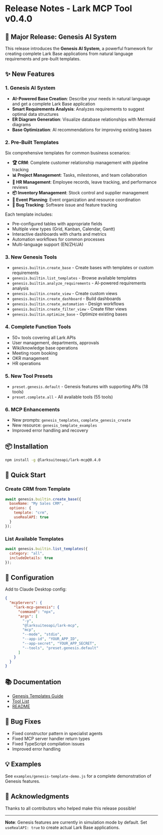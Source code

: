 # Release Notes - Lark MCP Tool v0.4.0

## 🎉 Major Release: Genesis AI System

This release introduces the **Genesis AI System**, a powerful framework for creating complete Lark Base applications from natural language requirements and pre-built templates.

## ✨ New Features

### 1. Genesis AI System
- **AI-Powered Base Creation**: Describe your needs in natural language and get a complete Lark Base application
- **Smart Requirements Analysis**: Analyzes requirements to suggest optimal data structures
- **ER Diagram Generation**: Visualize database relationships with Mermaid diagrams
- **Base Optimization**: AI recommendations for improving existing bases

### 2. Pre-Built Templates
Six comprehensive templates for common business scenarios:
- **🏆 CRM**: Complete customer relationship management with pipeline tracking
- **📊 Project Management**: Tasks, milestones, and team collaboration
- **🏢 HR Management**: Employee records, leave tracking, and performance reviews
- **📦 Inventory Management**: Stock control and supplier management
- **🎉 Event Planning**: Event organization and resource coordination
- **🐛 Bug Tracking**: Software issue and feature tracking

Each template includes:
- Pre-configured tables with appropriate fields
- Multiple view types (Grid, Kanban, Calendar, Gantt)
- Interactive dashboards with charts and metrics
- Automation workflows for common processes
- Multi-language support (EN/ZH/JA)

### 3. New Genesis Tools
- `genesis.builtin.create_base` - Create bases with templates or custom requirements
- `genesis.builtin.list_templates` - Browse available templates
- `genesis.builtin.analyze_requirements` - AI-powered requirements analysis
- `genesis.builtin.create_view` - Create custom views
- `genesis.builtin.create_dashboard` - Build dashboards
- `genesis.builtin.create_automation` - Design workflows
- `genesis.builtin.create_filter_view` - Create filter views
- `genesis.builtin.optimize_base` - Optimize existing bases

### 4. Complete Function Tools
- 50+ tools covering all Lark APIs
- User management, departments, approvals
- Wiki/knowledge base operations
- Meeting room booking
- OKR management
- HR operations

### 5. New Tool Presets
- `preset.genesis.default` - Genesis features with supporting APIs (18 tools)
- `preset.complete.all` - All available tools (55 tools)

### 6. MCP Enhancements
- New prompts: `genesis_templates`, `complete_genesis_create`
- New resource: `genesis_template_examples`
- Improved error handling and recovery

## 📦 Installation

```bash
npm install -g @larksuiteoapi/lark-mcp@0.4.0
```

## 🚀 Quick Start

### Create CRM from Template
```javascript
await genesis.builtin.create_base({
  baseName: "My Sales CRM",
  options: {
    template: "crm",
    useRealAPI: true
  }
});
```

### List Available Templates
```javascript
await genesis.builtin.list_templates({
  category: "all",
  includeDetails: true
});
```

## 🔧 Configuration

Add to Claude Desktop config:
```json
{
  "mcpServers": {
    "lark-mcp-genesis": {
      "command": "npx",
      "args": [
        "-y",
        "@larksuiteoapi/lark-mcp",
        "mcp",
        "--mode", "stdio",
        "--app-id", "YOUR_APP_ID",
        "--app-secret", "YOUR_APP_SECRET",
        "--tools", "preset.genesis.default"
      ]
    }
  }
}
```

## 📚 Documentation
- [Genesis Templates Guide](./docs/genesis-templates.md)
- [Tool List](./docs/tools-en.md)
- [README](./README.md)

## 🐛 Bug Fixes
- Fixed constructor pattern in specialist agents
- Fixed MCP server handler return types
- Fixed TypeScript compilation issues
- Improved error handling

## 💡 Examples

See `examples/genesis-template-demo.js` for a complete demonstration of Genesis features.

## 🙏 Acknowledgments

Thanks to all contributors who helped make this release possible!

---

**Note**: Genesis features are currently in simulation mode by default. Set `useRealAPI: true` to create actual Lark Base applications.